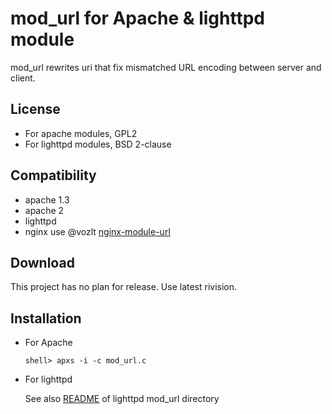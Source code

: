 mod_url for Apache & lighttpd module
==========

mod_url rewrites uri that fix mismatched URL encoding between server and client.


## License

 * For apache modules, GPL2
 * For lighttpd modules, BSD 2-clause

## Compatibility

 * apache 1.3
 * apache 2
 * lighttpd
 * nginx use @vozlt [nginx-module-url](https://github.com/vozlt/nginx-module-url/)

## Download

This project has no plan for release. Use latest rivision.

## Installation

  * For Apache
  
    ```Shell
    shell> apxs -i -c mod_url.c
    ```
  * For lighttpd
  
    See also [README](https://github.com/Joungkyun/mod_url/blob/master/lighttpd/README) of lighttpd mod_url directory

